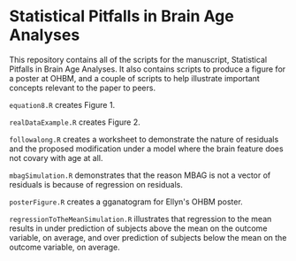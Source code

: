 # Statistical Pitfalls in Brain Age Analyses

This repository contains all of the scripts for the manuscript, Statistical Pitfalls in Brain Age Analyses. It also contains scripts to produce a figure for a poster at OHBM, and a couple of scripts to help illustrate important concepts relevant to the paper to peers.

`equation8.R` creates Figure 1.

`realDataExample.R` creates Figure 2.

`followalong.R` creates a worksheet to demonstrate the nature of residuals and the proposed modification under a model where the brain feature does not covary with age at all.

`mbagSimulation.R` demonstrates that the reason MBAG is not a vector of residuals is because of regression on residuals.

`posterFigure.R` creates a gganatogram for Ellyn's OHBM poster.

`regressionToTheMeanSimulation.R` illustrates that regression to the mean results in under prediction of subjects above the mean on the outcome variable, on average, and over prediction of subjects below the mean on the outcome variable, on average.
